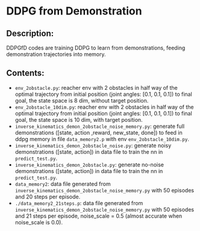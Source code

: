 # DDPG from Demonstration

## Description:

DDPGfD codes are training DDPG to learn from demonstrations, feeding demonstration trajectories into memory.

## Contents:

- `env_2obstacle.py`:  reacher env with 2 obstacles in half way of the optimal trajectory from initial position (joint angles: [0.1, 0.1, 0.1]) to final goal, the state space is 8 dim, without target position.
- `env_2obstacle_10dim.py`: reacher env with 2 obstacles in half way of the optimal trajectory from initial position (joint angles: [0.1, 0.1, 0.1]) to final goal, the state space is 10 dim, with target position.
- `inverse_kinematics_demon_2obstacle_noise_memory.py`: generate full demonstrations ([state, action ,reward, new_state, done]) to feed in ddpg memory in file `data_memory2.p` with env `env_2obstacle_10dim.py`.
- `inverse_kinematics_demon_2obstacle_noise.py`: generate noisy demonstrations ([state, action]) in data file to train the nn in `predict_test.py`.
- `inverse_kinematics_demon_2obstacle.py`: generate no-noise demonstrations  ([state, action]) in data file to train the nn in `predict_test.py`.
- `data_memory2`: data file generated from `inverse_kinematics_demon_2obstacle_noise_memory.py` with 50 episodes and 20 steps per episode.
- `./data_memory2_21steps.p`: data file generated from `inverse_kinematics_demon_2obstacle_noise_memory.py` with 50 episodes and 21 steps per episode, noise_scale = 0.5 (almost accurate when noise_scale is 0.0).  
